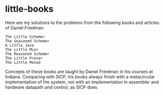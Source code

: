 # little-books

Here are my solutions to the problems from the following books and articles of Daniel Friedman

```
The Little Schemer
The Seasoned Schemer
A Little Java
The Little MLer
The Reasoned Schemer
The Little Prover
The Little Monad
```

Concepts of these books are taught by Daniel Friedman in his courses
at Indiana.  Comparing with SICP, his books always finish with a
metacircular implementation of the system, not with an implementation
in assembler and hardware datapath and control, as SICP does.



